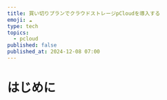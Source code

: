 ```yaml
---
title: 買い切りプランでクラウドストレージpCloudを導入する
emoji: ☁
type: tech
topics:
  - pcloud
published: false
published_at: 2024-12-08 07:00
---
```


# はじめに

